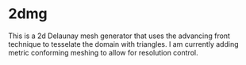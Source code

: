# 2dmg
This is a 2d Delaunay mesh generator that uses the advancing front technique to tesselate the domain with triangles.
I am currently adding metric conforming meshing to allow for resolution control.
